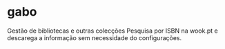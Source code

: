 # gabo
Gestão de bibliotecas e outras colecções
Pesquisa por ISBN na wook.pt e descarega a informação sem necessidade do configurações.

